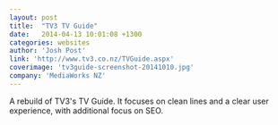 ```yaml
---
layout: post
title:  "TV3 TV Guide"
date:   2014-04-13 10:01:08 +1300
categories: websites
author: 'Josh Post'
link: 'http://www.tv3.co.nz/TVGuide.aspx'
coverimage: 'tv3guide-screenshot-20141010.jpg'
company: 'MediaWorks NZ'
---
```


A rebuild of TV3's TV Guide. It focuses on clean lines and a clear user experience, with additional focus on SEO.
